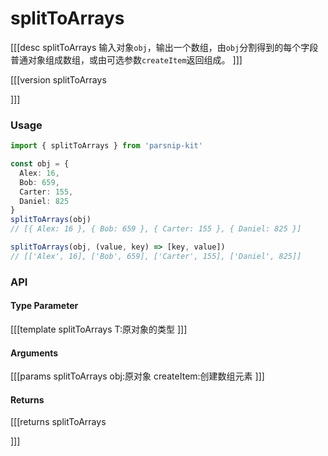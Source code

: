 # splitToArrays
[[[desc splitToArrays
输入对象`obj`，输出一个数组，由`obj`分割得到的每个字段普通对象组成数组，或由可选参数`createItem`返回组成。
]]]

[[[version splitToArrays
  
]]]
### Usage

```ts
import { splitToArrays } from 'parsnip-kit'

const obj = {
  Alex: 16,
  Bob: 659,
  Carter: 155,
  Daniel: 825
}
splitToArrays(obj)
// [{ Alex: 16 }, { Bob: 659 }, { Carter: 155 }, { Daniel: 825 }]

splitToArrays(obj, (value, key) => [key, value])
// [['Alex', 16], ['Bob', 659], ['Carter', 155], ['Daniel', 825]]
```


### API

#### Type Parameter
[[[template splitToArrays
T:原对象的类型
]]]
#### Arguments
[[[params splitToArrays
obj:原对象
createItem:创建数组元素
]]]
#### Returns
[[[returns splitToArrays

]]]